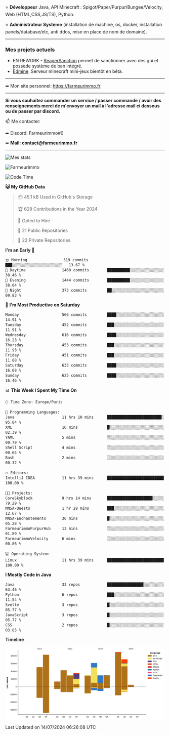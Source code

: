 ⭐ **Développeur** Java, API Minecraft : Spigot/Paper/Purpur/Bungee/Velocity, Web (HTML,CSS,JS/TS), Python.

⭐ **Administrateur Système** (installation de machine, os, docker, installation panels/database/etc, anti ddos, mise en place de nom de domaine).

---

### Mes projets actuels
- EN REWORK - [ReaperSanction](https://www.spigotmc.org/resources/reapersanction.89580/) permet de sanctionner avec des gui et possède système de ban intégré.
- [Edmine](https://edmine.net). Serveur minecraft mini-jeux bientôt en bêta.

---

➥ Mon site personnel: https://farmeurimmo.fr

---

**Si vous souhaitez commander un service / passer commande / avoir des renseignements merci de m'envoyer un mail à l'adresse mail ci dessous ou de passer par discord.**

📫 Me contacter:
 
   ➥ Discord: Farmeurimmo#0
   
   ➥ **Mail: contact@farmeurimmo.fr**

---

![Mes stats](https://github-readme-stats.farmeurimmo.fr/api?username=Farmeurimmo&count_private=true&show_icons=true&theme=radical)

<img src="https://komarev.com/ghpvc/?username=Farmeurimmo" alt="Farmeurimmo" />

<!--START_SECTION:waka-->
![Code Time](http://img.shields.io/badge/Code%20Time-1%2C423%20hrs%2025%20mins-blue)

**🐱 My GitHub Data** 

> 📦 45.1 kB Used in GitHub's Storage 
 > 
> 🏆 629 Contributions in the Year 2024
 > 
> 💼 Opted to Hire
 > 
> 📜 21 Public Repositories 
 > 
> 🔑 22 Private Repositories 
 > 
**I'm an Early 🐤** 

```text
🌞 Morning                519 commits         ███░░░░░░░░░░░░░░░░░░░░░░   13.67 % 
🌆 Daytime                1460 commits        ██████████░░░░░░░░░░░░░░░   38.46 % 
🌃 Evening                1444 commits        ██████████░░░░░░░░░░░░░░░   38.04 % 
🌙 Night                  373 commits         ██░░░░░░░░░░░░░░░░░░░░░░░   09.83 % 
```
📅 **I'm Most Productive on Saturday** 

```text
Monday                   566 commits         ████░░░░░░░░░░░░░░░░░░░░░   14.91 % 
Tuesday                  452 commits         ███░░░░░░░░░░░░░░░░░░░░░░   11.91 % 
Wednesday                616 commits         ████░░░░░░░░░░░░░░░░░░░░░   16.23 % 
Thursday                 453 commits         ███░░░░░░░░░░░░░░░░░░░░░░   11.93 % 
Friday                   451 commits         ███░░░░░░░░░░░░░░░░░░░░░░   11.88 % 
Saturday                 633 commits         ████░░░░░░░░░░░░░░░░░░░░░   16.68 % 
Sunday                   625 commits         ████░░░░░░░░░░░░░░░░░░░░░   16.46 % 
```


📊 **This Week I Spent My Time On** 

```text
🕑︎ Time Zone: Europe/Paris

💬 Programming Languages: 
Java                     11 hrs 10 mins      ████████████████████████░   95.84 % 
XML                      16 mins             █░░░░░░░░░░░░░░░░░░░░░░░░   02.39 % 
YAML                     5 mins              ░░░░░░░░░░░░░░░░░░░░░░░░░   00.79 % 
Shell Script             4 mins              ░░░░░░░░░░░░░░░░░░░░░░░░░   00.65 % 
Bash                     2 mins              ░░░░░░░░░░░░░░░░░░░░░░░░░   00.32 % 

🔥 Editors: 
IntelliJ IDEA            11 hrs 39 mins      █████████████████████████   100.00 % 

🐱‍💻 Projects: 
CoreSkyblock             9 hrs 14 mins       ████████████████████░░░░░   79.29 % 
MNSA-Quests              1 hr 28 mins        ███░░░░░░░░░░░░░░░░░░░░░░   12.67 % 
MNSA-Enchantements       36 mins             █░░░░░░░░░░░░░░░░░░░░░░░░   05.28 % 
FarmeurimmoPurpurHub     13 mins             ░░░░░░░░░░░░░░░░░░░░░░░░░   01.89 % 
FarmeurimmoVelocity      6 mins              ░░░░░░░░░░░░░░░░░░░░░░░░░   00.86 % 

💻 Operating System: 
Linux                    11 hrs 39 mins      █████████████████████████   100.00 % 
```

**I Mostly Code in Java** 

```text
Java                     33 repos            ████████████████░░░░░░░░░   63.46 % 
Python                   6 repos             ███░░░░░░░░░░░░░░░░░░░░░░   11.54 % 
Svelte                   3 repos             █░░░░░░░░░░░░░░░░░░░░░░░░   05.77 % 
JavaScript               3 repos             █░░░░░░░░░░░░░░░░░░░░░░░░   05.77 % 
CSS                      2 repos             █░░░░░░░░░░░░░░░░░░░░░░░░   03.85 % 
```



**Timeline**

![Lines of Code chart](https://raw.githubusercontent.com/Farmeurimmo/Farmeurimmo/main/assets/bar_graph.png)


 Last Updated on 14/07/2024 06:26:08 UTC
<!--END_SECTION:waka-->
